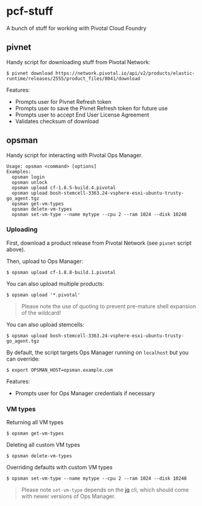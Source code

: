 # pcf-stuff

A bunch of stuff for working with Pivotal Cloud Foundry

## pivnet

Handy script for downloading stuff from Pivotal Network:
```
$ pivnet download https://network.pivotal.io/api/v2/products/elastic-runtime/releases/2555/product_files/8041/download
```

Features:
- Prompts user for Pivnet Refresh token
- Prompts user to save the Pivnet Refresh token for future use
- Prompts user to accept End User License Agreement
- Validates checksum of download

## opsman

Handy script for interacting with Pivotal Ops Manager.

```
Usage: opsman <command> [options]
Examples:
  opsman login
  opsman unlock
  opsman upload cf-1.8.5-build.4.pivotal
  opsman upload bosh-stemcell-3363.24-vsphere-esxi-ubuntu-trusty-go_agent.tgz
  opsman get-vm-types
  opsman delete-vm-types
  opsman set-vm-type --name mytype --cpu 2 --ram 1024 --disk 10240
```

### Uploading

First, download a product release from Pivotal Network (see `pivnet` script above).

Then, upload to Ops Manager:
```
$ opsman upload cf-1.8.8-build.1.pivotal
```

You can also upload multiple products:
```
$ opsman upload '*.pivotal'
```

> Please note the use of quoting to prevent pre-mature shell expansion of the wildcard!

You can also upload stemcells:
```
$ opsman upload bosh-stemcell-3363.24-vsphere-esxi-ubuntu-trusty-go_agent.tgz
```

By default, the script targets Ops Manager running on `localhost` but you can override:
```
$ export OPSMAN_HOST=opsman.example.com
```

Features:
- Prompts user for Ops Manager credentials if necessary

### VM types

Returning all VM types
```
$ opsman get-vm-types
```

Deleting all custom VM types
```
$ opsman delete-vm-types
```

Overriding defaults with custom VM types
```
$ opsman set-vm-type --name mytype --cpu 2 --ram 1024 --disk 10240
```

> Please note `set-vm-type` depends on the [jq](https://stedolan.github.io/jq/) cli, which should come with newer versions of Ops Manager.
